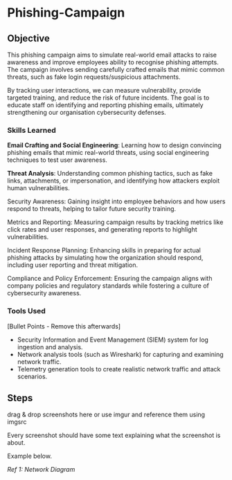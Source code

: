 # Phishing-Campaign

## Objective
This phishing campaign aims to simulate real-world email attacks to raise awareness and improve employees ability to recognise phishing attempts. The campaign involves sending carefully crafted emails that mimic common threats, such as fake login requests/suspicious attachments. 

By tracking user interactions, we can measure vulnerability, provide targeted training, and reduce the risk of future incidents. The goal is to educate staff on identifying and reporting phishing emails, ultimately strengthening our organisation cybersecurity defenses.

### Skills Learned
**Email Crafting and Social Engineering**: Learning how to design convincing phishing emails that mimic real-world threats, using social engineering techniques to test user awareness.

**Threat Analysis**: Understanding common phishing tactics, such as fake links, attachments, or impersonation, and identifying how attackers exploit human vulnerabilities.

Security Awareness: Gaining insight into employee behaviors and how users respond to threats, helping to tailor future security training.

Metrics and Reporting: Measuring campaign results by tracking metrics like click rates and user responses, and generating reports to highlight vulnerabilities.

Incident Response Planning: Enhancing skills in preparing for actual phishing attacks by simulating how the organization should respond, including user reporting and threat mitigation.

Compliance and Policy Enforcement: Ensuring the campaign aligns with company policies and regulatory standards while fostering a culture of cybersecurity awareness.

### Tools Used
[Bullet Points - Remove this afterwards]

- Security Information and Event Management (SIEM) system for log ingestion and analysis.
- Network analysis tools (such as Wireshark) for capturing and examining network traffic.
- Telemetry generation tools to create realistic network traffic and attack scenarios.

## Steps
drag & drop screenshots here or use imgur and reference them using imgsrc

Every screenshot should have some text explaining what the screenshot is about.

Example below.

*Ref 1: Network Diagram*
